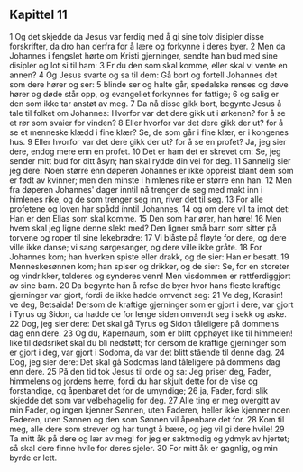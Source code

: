 ## Kapittel 11

1 Og det skjedde da Jesus var ferdig med å gi sine tolv disipler disse forskrifter, da dro han derfra for å lære og forkynne i deres byer.
2 Men da Johannes i fengslet hørte om Kristi gjerninger, sendte han bud med sine disipler og lot si til ham:
3 Er du den som skal komme, eller skal vi vente en annen?
4 Og Jesus svarte og sa til dem: Gå bort og fortell Johannes det som dere hører og ser:
5 blinde ser og halte går, spedalske renses og døve hører og døde står opp, og evangeliet forkynnes for fattige;
6 og salig er den som ikke tar anstøt av meg.
7 Da nå disse gikk bort, begynte Jesus å tale til folket om Johannes: Hvorfor var det dere gikk ut i ørkenen? for å se et rør som svaier for vinden?
8 Eller hvorfor var det dere gikk der ut? for å se et menneske klædd i fine klær? Se, de som går i fine klær, er i kongenes hus.
9 Eller hvorfor var det dere gikk der ut? for å se en profet? Ja, jeg sier dere, endog mere enn en profet.
10 Det er ham det er skrevet om: Se, jeg sender mitt bud for ditt åsyn; han skal rydde din vei for deg.
11 Sannelig sier jeg dere: Noen større enn døperen Johannes er ikke oppreist blant dem som er født av kvinner; men den minste i himlenes rike er større enn han.
12 Men fra døperen Johannes' dager inntil nå trenger de seg med makt inn i himlenes rike, og de som trenger seg inn, river det til seg.
13 For alle profetene og loven har spådd inntil Johannes,
14 og om dere vil ta imot det: Han er den Elias som skal komme.
15 Den som har ører, han høre!
16 Men hvem skal jeg ligne denne slekt med? Den ligner små barn som sitter på torvene og roper til sine lekebrødre:
17 Vi blåste på fløyte for dere, og dere ville ikke danse; vi sang sørgesanger, og dere ville ikke gråte.
18 For Johannes kom; han hverken spiste eller drakk, og de sier: Han er besatt.
19 Menneskesønnen kom; han spiser og drikker, og de sier: Se, for en storeter og vindrikker, tolderes og synderes venn! Men visdommen er rettferdiggjort av sine barn.
20 Da begynte han å refse de byer hvor hans fleste kraftige gjerninger var gjort, fordi de ikke hadde omvendt seg:
21 Ve deg, Korasin! ve deg, Betsaida! Dersom de kraftige gjerninger som er gjort i dere, var gjort i Tyrus og Sidon, da hadde de for lenge siden omvendt seg i sekk og aske.
22 Dog, jeg sier dere: Det skal gå Tyrus og Sidon tåleligere på dommens dag enn dere.
23 Og du, Kapernaum, som er blitt opphøyet like til himmelen! like til dødsriket skal du bli nedstøtt; for dersom de kraftige gjerninger som er gjort i deg, var gjort i Sodoma, da var det blitt stående til denne dag.
24 Dog, jeg sier dere: Det skal gå Sodomas land tåleligere på dommens dag enn dere.
25 På den tid tok Jesus til orde og sa: Jeg priser deg, Fader, himmelens og jordens herre, fordi du har skjult dette for de vise og forstandige, og åpenbaret det for de umyndige;
26 ja, Fader, fordi slik skjedde det som var velbehagelig for deg.
27 Alle ting er meg overgitt av min Fader, og ingen kjenner Sønnen, uten Faderen, heller ikke kjenner noen Faderen, uten Sønnen og den som Sønnen vil åpenbare det for.
28 Kom til meg, alle dere som strever og har tungt å bære, og jeg vil gi dere hvile!
29 Ta mitt åk på dere og lær av meg! for jeg er saktmodig og ydmyk av hjertet; så skal dere finne hvile for deres sjeler.
30 For mitt åk er gagnlig, og min byrde er lett.

